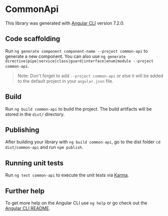 # CommonApi

This library was generated with [Angular CLI](https://github.com/angular/angular-cli) version 7.2.0.

## Code scaffolding

Run `ng generate component component-name --project common-api` to generate a new component. You can also use `ng generate directive|pipe|service|class|guard|interface|enum|module --project common-api`.

> Note: Don't forget to add `--project common-api` or else it will be added to the default project in your `angular.json` file.

## Build

Run `ng build common-api` to build the project. The build artifacts will be stored in the `dist/` directory.

## Publishing

After building your library with `ng build common-api`, go to the dist folder `cd dist/common-api` and run `npm publish`.

## Running unit tests

Run `ng test common-api` to execute the unit tests via [Karma](https://karma-runner.github.io).

## Further help

To get more help on the Angular CLI use `ng help` or go check out the [Angular CLI README](https://github.com/angular/angular-cli/blob/master/README.md).
